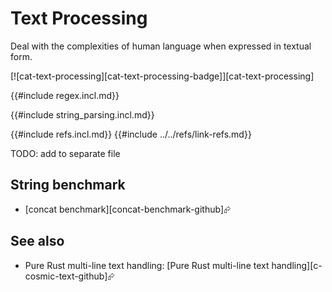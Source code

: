 # Text Processing

Deal with the complexities of human language when expressed in textual form.

[![cat-text-processing][cat-text-processing-badge]][cat-text-processing]

{{#include regex.incl.md}}

{{#include string_parsing.incl.md}}

{{#include refs.incl.md}}
{{#include ../../refs/link-refs.md}}

<div class="hidden">
TODO: add to separate file

## String benchmark

- [concat benchmark][concat-benchmark-github]⮳

## See also

- Pure Rust multi-line text handling: [Pure Rust multi-line text handling][c-cosmic-text-github]⮳

</div>
